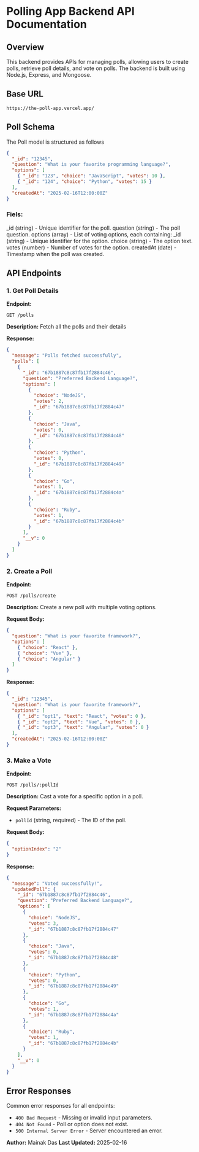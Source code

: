 # Polling App Backend API Documentation

## Overview

This backend provides APIs for managing polls, allowing users to create polls, retrieve poll details, and vote on polls. The backend is built using Node.js, Express, and Mongoose.

## Base URL

```
https://the-poll-app.vercel.app/
```

## Poll Schema

The Poll model is structured as follows

```json
{
  "_id": "12345",
  "question": "What is your favorite programming language?",
  "options": [
    { "_id": "123", "choice": "JavaScript", "votes": 10 },
    { "_id": "124", "choice": "Python", "votes": 15 }
  ],
  "createdAt": "2025-02-16T12:00:00Z"
}
```

### Fiels:
_id (string) - Unique identifier for the poll.
question (string) - The poll question.
options (array) - List of voting options, each containing:
_id (string) - Unique identifier for the option.
choice (string) - The option text.
votes (number) - Number of votes for the option.
createdAt (date) - Timestamp when the poll was created.

## API Endpoints

### 1. Get Poll Details

**Endpoint:**

```
GET /polls
```

**Description:**
Fetch all the polls and their details

**Response:**

```json
{
  "message": "Polls fetched successfully",
  "polls": [
    {
      "_id": "67b1887c8c87fb17f2884c46",
      "question": "Preferred Backend Language?",
      "options": [
        {
          "choice": "NodeJS",
          "votes": 2,
          "_id": "67b1887c8c87fb17f2884c47"
        },
        {
          "choice": "Java",
          "votes": 0,
          "_id": "67b1887c8c87fb17f2884c48"
        },
        {
          "choice": "Python",
          "votes": 0,
          "_id": "67b1887c8c87fb17f2884c49"
        },
        {
          "choice": "Go",
          "votes": 1,
          "_id": "67b1887c8c87fb17f2884c4a"
        },
        {
          "choice": "Ruby",
          "votes": 1,
          "_id": "67b1887c8c87fb17f2884c4b"
        }
      ],
      "__v": 0
    }
  ]
}
```

### 2. Create a Poll

**Endpoint:**

```
POST /polls/create
```

**Description:**
Create a new poll with multiple voting options.

**Request Body:**

```json
{
  "question": "What is your favorite framework?",
  "options": [
    { "choice": "React" },
    { "choice": "Vue" },
    { "choice": "Angular" }
  ]
}
```

**Response:**

```json
{
  "_id": "12345",
  "question": "What is your favorite framework?",
  "options": [
    { "_id": "opt1", "text": "React", "votes": 0 },
    { "_id": "opt2", "text": "Vue", "votes": 0 },
    { "_id": "opt3", "text": "Angular", "votes": 0 }
  ],
  "createdAt": "2025-02-16T12:00:00Z"
}
```

### 3. Make a Vote

**Endpoint:**

```
POST /polls/:pollId
```

**Description:**
Cast a vote for a specific option in a poll.

**Request Parameters:**

- `pollId` (string, required) - The ID of the poll.

**Request Body:**

```json
{
  "optionIndex": "2"
}
```

**Response:**

```json
{
  "message": "Voted successfully!",
  "updatedPoll": {
    "_id": "67b1887c8c87fb17f2884c46",
    "question": "Preferred Backend Language?",
    "options": [
      {
        "choice": "NodeJS",
        "votes": 3,
        "_id": "67b1887c8c87fb17f2884c47"
      },
      {
        "choice": "Java",
        "votes": 0,
        "_id": "67b1887c8c87fb17f2884c48"
      },
      {
        "choice": "Python",
        "votes": 0,
        "_id": "67b1887c8c87fb17f2884c49"
      },
      {
        "choice": "Go",
        "votes": 1,
        "_id": "67b1887c8c87fb17f2884c4a"
      },
      {
        "choice": "Ruby",
        "votes": 1,
        "_id": "67b1887c8c87fb17f2884c4b"
      }
    ],
    "__v": 0
  }
}
```

## Error Responses

Common error responses for all endpoints:

- `400 Bad Request` - Missing or invalid input parameters.
- `404 Not Found` - Poll or option does not exist.
- `500 Internal Server Error` - Server encountered an error.

**Author:** Mainak Das
**Last Updated:** 2025-02-16
